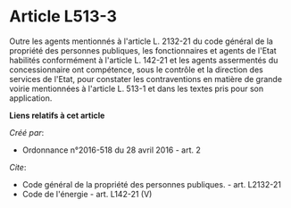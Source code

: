 # Article L513-3

Outre les agents mentionnés à l'article L. 2132-21 du code général de la propriété des personnes publiques, les
fonctionnaires et agents de l'Etat habilités conformément à l'article L. 142-21 et les agents assermentés du concessionnaire
ont compétence, sous le contrôle et la direction des services de l'Etat, pour constater les contraventions en matière de
grande voirie mentionnées à l'article L. 513-1 et dans les textes pris pour son application.

**Liens relatifs à cet article**

_Créé par_:

  - Ordonnance n°2016-518 du 28 avril 2016 - art. 2

_Cite_:

  - Code général de la propriété des personnes publiques. - art. L2132-21
  - Code de l'énergie - art. L142-21 (V)

